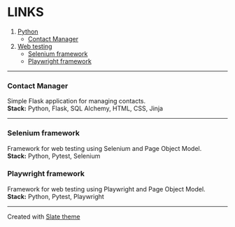 # LINKS
1. [Python](#python)
    - [Contact Manager](#contact-manager)
2. [Web testing](#web-testing)
    - [Selenium framework](#selenium-framework)
    - [Playwright framework](#playwright-framework)

------
### Contact Manager
Simple Flask application for managing contacts.  
**Stack:** Python, Flask, SQL Alchemy, HTML, CSS, Jinja


------
### Selenium framework
Framework for web testing using Selenium and Page Object Model.  
**Stack:** Python, Pytest, Selenium


### Playwright framework
Framework for web testing using Playwright and Page Object Model.  
**Stack:** Python, Pytest, Playwright

------
Created with [Slate theme](https://pages-themes.github.io/slate/)
